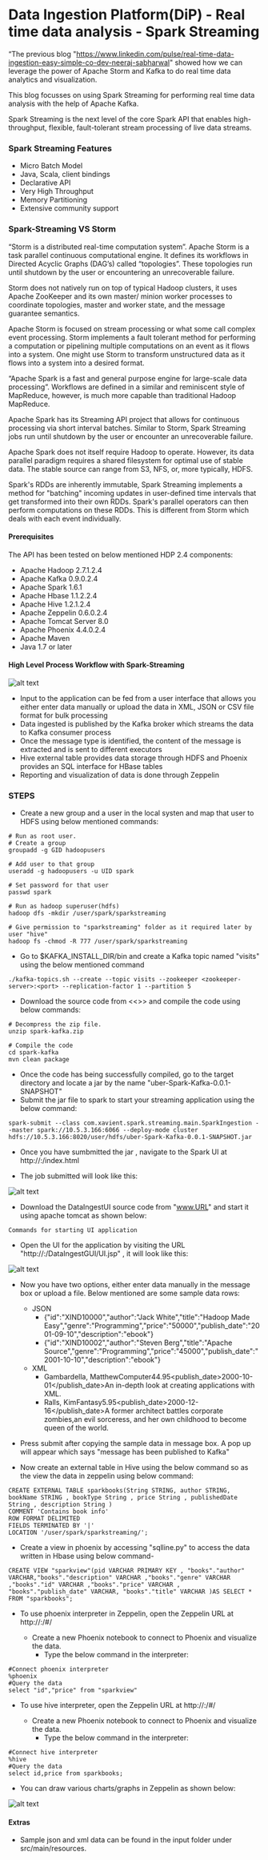 # Data Ingestion Platform(DiP) - Real time data analysis - Spark Streaming

“The previous blog "https://www.linkedin.com/pulse/real-time-data-ingestion-easy-simple-co-dev-neeraj-sabharwal" showed how we can leverage the power of Apache Storm and Kafka to do real time data analytics and visualization.

This blog focusses on using Spark Streaming for performing real time data analysis with the help of Apache Kafka.

Spark Streaming is the next level of the core Spark API that enables high-throughput, flexible, fault-tolerant stream processing of live data streams.

### Spark Streaming Features

  - Micro Batch Model
  - Java, Scala, client bindings
  - Declarative API
  - Very High Throughput 
  - Memory Partitioning
  - Extensive community support

### Spark-Streaming VS Storm
“Storm is a distributed real-time computation system”. Apache Storm is a task parallel continuous computational engine. It defines its workflows in Directed Acyclic Graphs (DAG’s) called “topologies”. These topologies run until shutdown by the user or encountering an unrecoverable failure.

Storm does not natively run on top of typical Hadoop clusters, it uses Apache ZooKeeper and its own master/ minion worker processes to coordinate topologies, master and worker state, and the message guarantee semantics.

Apache Storm is focused on stream processing or what some call complex event processing. Storm implements a fault tolerant method for performing a computation or pipelining multiple computations on an event as it flows into a system. 
One might use Storm to transform unstructured data as it flows into a system into a desired format.

“Apache Spark is a fast and general purpose engine for large-scale data processing”. Workflows are defined in a similar and reminiscent style of MapReduce, however, is much more capable than traditional Hadoop MapReduce. 

Apache Spark has its Streaming API project that allows for continuous processing via short interval batches. Similar to Storm, Spark Streaming jobs run until shutdown by the user or encounter an unrecoverable failure.

Apache Spark does not itself require Hadoop to operate. However, its data parallel paradigm requires a shared filesystem for optimal use of stable data. The stable source can range from S3, NFS, or, more typically, HDFS.

Spark's RDDs are inherently immutable, Spark Streaming implements a method for "batching" incoming updates in user-defined time intervals that get transformed into their own RDDs. 
Spark's parallel operators can then perform computations on these RDDs. This is different from Storm which deals with each event individually.

#### Prerequisites
The API has been tested on below mentioned HDP 2.4 components:
- Apache Hadoop 2.7.1.2.4
- Apache Kafka 0.9.0.2.4	
- Apache Spark 1.6.1
- Apache Hbase 1.1.2.2.4
- Apache Hive 1.2.1.2.4
- Apache Zeppelin 0.6.0.2.4
- Apache Tomcat Server 8.0
- Apache Phoenix 4.4.0.2.4
- Apache Maven 
- Java 1.7 or later

#### High Level Process Workflow with Spark-Streaming

![alt text](architecture.PNG "Logo Title Text 1") 

- Input to the application can be fed from a user interface that allows you either enter data manually or upload the data in XML, JSON or CSV file format for bulk processing
- Data ingested is published by the Kafka broker which streams the data to Kafka consumer process
- Once the message type is identified, the content of the message is extracted and is sent to different executors
- Hive external table provides data storage through HDFS and Phoenix provides an SQL interface for HBase tables
- Reporting and visualization  of data is done through Zeppelin

### STEPS
  - Create a new group and a user in the local systen and map that user to HDFS using below mentioned commands:
```
# Run as root user.
# Create a group
groupadd -g GID hadoopusers

# Add user to that group
useradd -g hadoopusers -u UID spark

# Set password for that user
passwd spark

# Run as hadoop superuser(hdfs)
hadoop dfs -mkdir /user/spark/sparkstreaming

# Give permission to "sparkstreaming" folder as it required later by user "hive"
hadoop fs -chmod -R 777 /user/spark/sparkstreaming
``` 

- Go to $KAFKA_INSTALL_DIR/bin and create a Kafka topic named "visits" using the below mentioned command
```
./kafka-topics.sh --create --topic visits --zookeeper <zookeeper-server>:<port> --replication-factor 1 --partition 5
```

- Download the source code from <<<TODO>>> and compile the code using below commands:

```
# Decompress the zip file.
unzip spark-kafka.zip

# Compile the code
cd spark-kafka
mvn clean package
```

- Once the code has being successfully compiled, go to the target directory and locate a jar by the name "uber-Spark-Kafka-0.0.1-SNAPSHOT"
- Submit the jar file to spark to start your streaming application using the below command:

```
spark-submit --class com.xavient.spark.streaming.main.SparkIngestion --master spark://10.5.3.166:6066 --deploy-mode cluster hdfs://10.5.3.166:8020/user/hdfs/uber-Spark-Kafka-0.0.1-SNAPSHOT.jar
```

- Once you have sumbmitted the jar , navigate to the Spark UI at http://<spark-ui-server>:<port>/index.html

- The job submitted will look like this:

![alt text](sparkUI.PNG "Logo Title Text 1") 

- Download the DataIngestUI source code from "www.URL" and start it using apache tomcat as shown below:

```
Commands for starting UI application
```

- Open the UI for the application by visiting the URL "http://<tomcat-server>:<port>/DataIngestGUI/UI.jsp" , it will look like this:

![alt text](dataingestUI.PNG "Logo Title Text 1") 

- Now you have two options, either enter data manually in the message box or upload a file. Below mentioned are some sample data rows:
    - JSON
        - {"id":"XIND10000","author":"Jack White","title":"Hadoop Made Easy","genre":"Programming","price":"50000","publish_date":"2001-09-10","description":"ebook"}
        - {"id":"XIND10002","author":"Steven Berg","title":"Apache Source","genre":"Programming","price":"45000","publish_date":"2001-10-10","description":"ebook"}
    - XML
       -    <catalog><book id="bk101"><author>Gambardella, Matthew</author><title>XML Developer's Guide</title><genre>Computer</genre><price>44.95</price><publish_date>2000-10-01</publish_date><description>An in-depth look at creating applications with XML.</description></book></catalog>
       -    <catalog><book id="bk102"><author>Ralls, Kim</author><title>Midnight Rain</title><genre>Fantasy</genre><price>5.95</price><publish_date>2000-12-16</publish_date><description>A former architect battles corporate zombies,an evil sorceress, and her own childhood to become queen of the world.</description></book></catalog>

-   Press submit after copying the sample data in message box. A pop up will appear which says "message has been published to Kafka"

- Now create an external table in Hive using the below command so as the view the data in zeppelin using below command:
    
```
CREATE EXTERNAL TABLE sparkbooks(String STRING, author STRING, bookName STRING , bookType String , price String , publishedDate String , description String )
COMMENT 'Contains book info'
ROW FORMAT DELIMITED
FIELDS TERMINATED BY '|'
LOCATION '/user/spark/sparkstreaming/';
```
- Create a view in phoenix by accessing "sqlline.py" to access the data written in Hbase using below command-

```
CREATE VIEW "sparkview"(pid VARCHAR PRIMARY KEY , "books"."author" VARCHAR,"books"."description" VARCHAR ,"books"."genre" VARCHAR ,"books"."id" VARCHAR ,"books"."price" VARCHAR , "books"."publish_date" VARCHAR, "books"."title" VARCHAR )AS SELECT * FROM "sparkbooks";
```
- To use phoenix interpreter in Zeppelin, open the Zeppelin URL at http://<zeppelin-server>:<port>/#/
    - Create a new Phoenix notebook to connect to Phoenix and visualize the data.
        - Type the below command in the interpreter:
```
#Connect phoenix interpreter
%phoenix
#Query the data
select "id","price" from "sparkview"
```

- To use hive interpreter, open the Zeppelin URL at http://<zeppelin-server>:<port>/#/
    -   Create a new Phoenix notebook to connect to Phoenix and visualize the data.
        -   Type the below command in the interpreter:
```
#Connect hive interpreter
%hive
#Query the data
select id,price from sparkbooks;
```

- You can draw various charts/graphs in Zeppelin as shown below:
 
![alt text](zeppelin.PNG "Logo Title Text 1") 

#### Extras
- Sample json and xml data can be found in the input folder under src/main/resources.